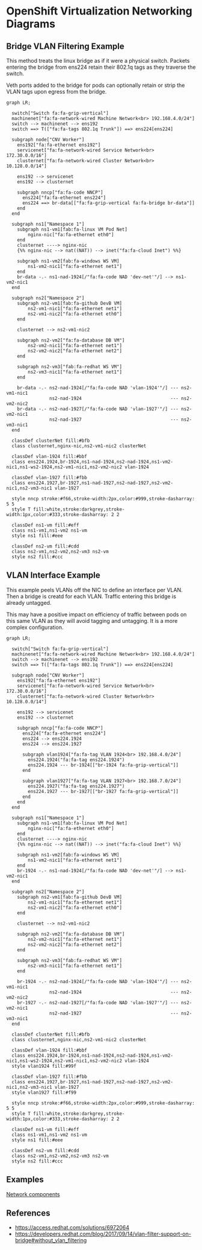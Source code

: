 # OpenShift Virtualization Networking Diagrams

## Bridge VLAN Filtering Example

This method treats the linux bridge as if it were a physical switch. Packets entering the bridge from ens224 retain their 802.1q tags as they traverse the switch. 

Veth ports added to the bridge for pods can optionally retain or strip the VLAN tags upon egress from the bridge.

```mermaid
graph LR;

  switch["Switch fa:fa-grip-vertical"]
  machinenet["fa:fa-network-wired Machine Network<br> 192.168.4.0/24"]
  switch --> machinenet --> ens192
  switch ==> T(["fa:fa-tags 802.1q Trunk"]) ==> ens224[ens224]

  subgraph node["CNV Worker"]
    ens192["fa:fa-ethernet ens192"]
    servicenet["fa:fa-network-wired Service Network<br> 172.30.0.0/16"]
    clusternet["fa:fa-network-wired Cluster Network<br> 10.128.0.0/14"]

    ens192 --> servicenet
    ens192 --> clusternet

    subgraph nncp["fa:fa-code NNCP"]
      ens224["fa:fa-ethernet ens224"]
      ens224 ==> br-data[["fa:fa-grip-vertical fa:fa-bridge br-data"]]
    end
  end

  subgraph ns1["Namespace 1"]
    subgraph ns1-vm1[fab:fa-linux VM Pod Net]
        nginx-nic["fa:fa-ethernet eth0"]
    end
    clusternet ----> nginx-nic
    {%% nginx-nic --> nat((NAT)) --> inet("fa:fa-cloud Inet") %%}

    subgraph ns1-vm2[fab:fa-windows WS VM]
        ns1-vm2-nic1["fa:fa-ethernet net1"]
    end
    br-data -.- ns1-nad-1924[/"fa:fa-code NAD 'dev-net'"/] --> ns1-vm2-nic1
  end

  subgraph ns2["Namespace 2"]
    subgraph ns2-vm1[fab:fa-github DevB VM]
        ns2-vm1-nic1["fa:fa-ethernet net1"]
        ns2-vm1-nic2["fa:fa-ethernet eth0"]
    end

    clusternet --> ns2-vm1-nic2

    subgraph ns2-vm2["fa:fa-database DB VM"]
        ns2-vm2-nic1["fa:fa-ethernet net1"]
        ns2-vm2-nic2["fa:fa-ethernet net2"]
    end

    subgraph ns2-vm3["fab:fa-redhat WS VM"]
        ns2-vm3-nic1["fa:fa-ethernet net1"]
    end

    br-data -.- ns2-nad-1924[/"fa:fa-code NAD 'vlan-1924'"/] --- ns2-vm1-nic1
                ns2-nad-1924                                 --- ns2-vm2-nic2
    br-data -.- ns2-nad-1927[/"fa:fa-code NAD 'vlan-1927'"/] --- ns2-vm2-nic1
                ns2-nad-1927                                 --- ns2-vm3-nic1
  end

  classDef clusterNet fill:#bfb
  class clusternet,nginx-nic,ns2-vm1-nic2 clusterNet

  classDef vlan-1924 fill:#bbf
  class ens224.1924,br-1924,ns1-nad-1924,ns2-nad-1924,ns1-vm2-nic1,ns1-ws2-1924,ns2-vm1-nic1,ns2-vm2-nic2 vlan-1924

  classDef vlan-1927 fill:#fbb
  class ens224.1927,br-1927,ns1-nad-1927,ns2-nad-1927,ns2-vm2-nic1,ns2-vm3-nic1 vlan-1927

  style nncp stroke:#f66,stroke-width:2px,color:#999,stroke-dasharray: 5 5
  style T fill:white,stroke:darkgrey,stroke-width:1px,color:#333,stroke-dasharray: 2 2

  classDef ns1-vm fill:#eff
  class ns1-vm1,ns1-vm2 ns1-vm
  style ns1 fill:#eee

  classDef ns2-vm fill:#cdd
  class ns2-vm1,ns2-vm2,ns2-vm3 ns2-vm
  style ns2 fill:#ccc
```

## VLAN Interface Example

This example peels VLANs off the NIC to define an interface per VLAN. Then a bridge is creatd for each VLAN. Traffic entering this bridge is already untagged.

This may have a positive impact on efficiency of traffic between pods on this same VLAN as they will avoid tagging and untagging. It is a more complex configuration.

```mermaid
graph LR;

  switch["Switch fa:fa-grip-vertical"]
  machinenet["fa:fa-network-wired Machine Network<br> 192.168.4.0/24"]
  switch --> machinenet --> ens192
  switch ==> T(["fa:fa-tags 802.1q Trunk"]) ==> ens224[ens224]

  subgraph node["CNV Worker"]
    ens192["fa:fa-ethernet ens192"]
    servicenet["fa:fa-network-wired Service Network<br> 172.30.0.0/16"]
    clusternet["fa:fa-network-wired Cluster Network<br> 10.128.0.0/14"]

    ens192 --> servicenet
    ens192 --> clusternet

    subgraph nncp["fa:fa-code NNCP"]
      ens224["fa:fa-ethernet ens224"]
      ens224 --> ens224.1924
      ens224 --> ens224.1927

      subgraph vlan1924["fa:fa-tag VLAN 1924<br> 192.168.4.0/24"]
        ens224.1924("fa:fa-tag ens224.1924")
        ens224.1924 --- br-1924[["br-1924 fa:fa-grip-vertical"]]
      end

      subgraph vlan1927["fa:fa-tag VLAN 1927<br> 192.168.7.0/24"]
        ens224.1927("fa:fa-tag ens224.1927")
        ens224.1927 --- br-1927[["br-1927 fa:fa-grip-vertical"]]
      end
    end
  end

  subgraph ns1["Namespace 1"]
    subgraph ns1-vm1[fab:fa-linux VM Pod Net]
        nginx-nic["fa:fa-ethernet eth0"]
    end
    clusternet ----> nginx-nic
    {%% nginx-nic --> nat((NAT)) --> inet("fa:fa-cloud Inet") %%}

    subgraph ns1-vm2[fab:fa-windows WS VM]
        ns1-vm2-nic1["fa:fa-ethernet net1"]
    end
    br-1924 -.- ns1-nad-1924[/"fa:fa-code NAD 'dev-net'"/] --> ns1-vm2-nic1
  end

  subgraph ns2["Namespace 2"]
    subgraph ns2-vm1[fab:fa-github DevB VM]
        ns2-vm1-nic1["fa:fa-ethernet net1"]
        ns2-vm1-nic2["fa:fa-ethernet eth0"]
    end

    clusternet --> ns2-vm1-nic2

    subgraph ns2-vm2["fa:fa-database DB VM"]
        ns2-vm2-nic1["fa:fa-ethernet net1"]
        ns2-vm2-nic2["fa:fa-ethernet net2"]
    end

    subgraph ns2-vm3["fab:fa-redhat WS VM"]
        ns2-vm3-nic1["fa:fa-ethernet net1"]
    end

    br-1924 -.- ns2-nad-1924[/"fa:fa-code NAD 'vlan-1924'"/] --- ns2-vm1-nic1
                ns2-nad-1924                                 --- ns2-vm2-nic2
    br-1927 -.- ns2-nad-1927[/"fa:fa-code NAD 'vlan-1927'"/] --- ns2-vm2-nic1
                ns2-nad-1927                                 --- ns2-vm3-nic1
  end

  classDef clusterNet fill:#bfb
  class clusternet,nginx-nic,ns2-vm1-nic2 clusterNet

  classDef vlan-1924 fill:#bbf
  class ens224.1924,br-1924,ns1-nad-1924,ns2-nad-1924,ns1-vm2-nic1,ns1-ws2-1924,ns2-vm1-nic1,ns2-vm2-nic2 vlan-1924
  style vlan1924 fill:#99f

  classDef vlan-1927 fill:#fbb
  class ens224.1927,br-1927,ns1-nad-1927,ns2-nad-1927,ns2-vm2-nic1,ns2-vm3-nic1 vlan-1927
  style vlan1927 fill:#f99

  style nncp stroke:#f66,stroke-width:2px,color:#999,stroke-dasharray: 5 5
  style T fill:white,stroke:darkgrey,stroke-width:1px,color:#333,stroke-dasharray: 2 2

  classDef ns1-vm fill:#eff
  class ns1-vm1,ns1-vm2 ns1-vm
  style ns1 fill:#eee

  classDef ns2-vm fill:#cdd
  class ns2-vm1,ns2-vm2,ns2-vm3 ns2-vm
  style ns2 fill:#ccc
```

## Examples

[Network components](../demos/components/networks)

## References

* <https://access.redhat.com/solutions/6972064> 
* <https://developers.redhat.com/blog/2017/09/14/vlan-filter-support-on-bridge#without_vlan_filtering>
